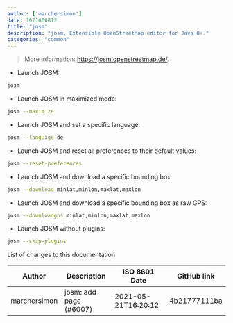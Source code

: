 ```yaml
---
author: ['marchersimon']
date: 1621606812
title: "josm"
description: "josm, Extensible OpenStreetMap editor for Java 8+."
categories: "common"
---
```

> More information: <https://josm.openstreetmap.de/>.

- Launch JOSM:

```bash
josm
```

- Launch JOSM in maximized mode:

```bash
josm --maximize
```

- Launch JOSM and set a specific language:

```bash
josm --language de
```

- Launch JOSM and reset all preferences to their default values:

```bash
josm --reset-preferences
```

- Launch JOSM and download a specific bounding box:

```bash
josm --download minlat,minlon,maxlat,maxlon
```

- Launch JOSM and download a specific bounding box as raw GPS:

```bash
josm --downloadgps minlat,minlon,maxlat,maxlon
```

- Launch JOSM without plugins:

```bash
josm --skip-plugins
```
List of changes to this documentation


Author | Description | ISO 8601 Date | GitHub link
------|-----|-----|-----
[marchersimon](mailto:50295997+marchersimon@users.noreply.github.com) | josm: add page (#6007) | 2021-05-21T16:20:12 | [4b21777111ba](https://github.com/tldr-pages/tldr/commit/4b21777111badaf43b10a70cb0a1f219d135ddbe)

